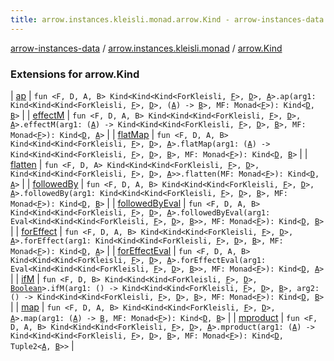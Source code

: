 ```yaml
---
title: arrow.instances.kleisli.monad.arrow.Kind - arrow-instances-data
---
```


[arrow-instances-data](../../index.html) / [arrow.instances.kleisli.monad](../index.html) / [arrow.Kind](./index.html)

### Extensions for arrow.Kind

| [ap](ap.html) | `fun <F, D, A, B> Kind<Kind<Kind<ForKleisli, `[`F`](ap.html#F)`>, `[`D`](ap.html#D)`>, `[`A`](ap.html#A)`>.ap(arg1: Kind<Kind<Kind<ForKleisli, `[`F`](ap.html#F)`>, `[`D`](ap.html#D)`>, (`[`A`](ap.html#A)`) -> `[`B`](ap.html#B)`>, MF: Monad<`[`F`](ap.html#F)`>): Kind<`[`D`](ap.html#D)`, `[`B`](ap.html#B)`>` |
| [effectM](effect-m.html) | `fun <F, D, A, B> Kind<Kind<Kind<ForKleisli, `[`F`](effect-m.html#F)`>, `[`D`](effect-m.html#D)`>, `[`A`](effect-m.html#A)`>.effectM(arg1: (`[`A`](effect-m.html#A)`) -> Kind<Kind<Kind<ForKleisli, `[`F`](effect-m.html#F)`>, `[`D`](effect-m.html#D)`>, `[`B`](effect-m.html#B)`>, MF: Monad<`[`F`](effect-m.html#F)`>): Kind<`[`D`](effect-m.html#D)`, `[`A`](effect-m.html#A)`>` |
| [flatMap](flat-map.html) | `fun <F, D, A, B> Kind<Kind<Kind<ForKleisli, `[`F`](flat-map.html#F)`>, `[`D`](flat-map.html#D)`>, `[`A`](flat-map.html#A)`>.flatMap(arg1: (`[`A`](flat-map.html#A)`) -> Kind<Kind<Kind<ForKleisli, `[`F`](flat-map.html#F)`>, `[`D`](flat-map.html#D)`>, `[`B`](flat-map.html#B)`>, MF: Monad<`[`F`](flat-map.html#F)`>): Kind<`[`D`](flat-map.html#D)`, `[`B`](flat-map.html#B)`>` |
| [flatten](flatten.html) | `fun <F, D, A> Kind<Kind<Kind<ForKleisli, `[`F`](flatten.html#F)`>, `[`D`](flatten.html#D)`>, Kind<Kind<Kind<ForKleisli, `[`F`](flatten.html#F)`>, `[`D`](flatten.html#D)`>, `[`A`](flatten.html#A)`>>.flatten(MF: Monad<`[`F`](flatten.html#F)`>): Kind<`[`D`](flatten.html#D)`, `[`A`](flatten.html#A)`>` |
| [followedBy](followed-by.html) | `fun <F, D, A, B> Kind<Kind<Kind<ForKleisli, `[`F`](followed-by.html#F)`>, `[`D`](followed-by.html#D)`>, `[`A`](followed-by.html#A)`>.followedBy(arg1: Kind<Kind<Kind<ForKleisli, `[`F`](followed-by.html#F)`>, `[`D`](followed-by.html#D)`>, `[`B`](followed-by.html#B)`>, MF: Monad<`[`F`](followed-by.html#F)`>): Kind<`[`D`](followed-by.html#D)`, `[`B`](followed-by.html#B)`>` |
| [followedByEval](followed-by-eval.html) | `fun <F, D, A, B> Kind<Kind<Kind<ForKleisli, `[`F`](followed-by-eval.html#F)`>, `[`D`](followed-by-eval.html#D)`>, `[`A`](followed-by-eval.html#A)`>.followedByEval(arg1: Eval<Kind<Kind<Kind<ForKleisli, `[`F`](followed-by-eval.html#F)`>, `[`D`](followed-by-eval.html#D)`>, `[`B`](followed-by-eval.html#B)`>>, MF: Monad<`[`F`](followed-by-eval.html#F)`>): Kind<`[`D`](followed-by-eval.html#D)`, `[`B`](followed-by-eval.html#B)`>` |
| [forEffect](for-effect.html) | `fun <F, D, A, B> Kind<Kind<Kind<ForKleisli, `[`F`](for-effect.html#F)`>, `[`D`](for-effect.html#D)`>, `[`A`](for-effect.html#A)`>.forEffect(arg1: Kind<Kind<Kind<ForKleisli, `[`F`](for-effect.html#F)`>, `[`D`](for-effect.html#D)`>, `[`B`](for-effect.html#B)`>, MF: Monad<`[`F`](for-effect.html#F)`>): Kind<`[`D`](for-effect.html#D)`, `[`A`](for-effect.html#A)`>` |
| [forEffectEval](for-effect-eval.html) | `fun <F, D, A, B> Kind<Kind<Kind<ForKleisli, `[`F`](for-effect-eval.html#F)`>, `[`D`](for-effect-eval.html#D)`>, `[`A`](for-effect-eval.html#A)`>.forEffectEval(arg1: Eval<Kind<Kind<Kind<ForKleisli, `[`F`](for-effect-eval.html#F)`>, `[`D`](for-effect-eval.html#D)`>, `[`B`](for-effect-eval.html#B)`>>, MF: Monad<`[`F`](for-effect-eval.html#F)`>): Kind<`[`D`](for-effect-eval.html#D)`, `[`A`](for-effect-eval.html#A)`>` |
| [ifM](if-m.html) | `fun <F, D, B> Kind<Kind<Kind<ForKleisli, `[`F`](if-m.html#F)`>, `[`D`](if-m.html#D)`>, `[`Boolean`](https://kotlinlang.org/api/latest/jvm/stdlib/kotlin/-boolean/index.html)`>.ifM(arg1: () -> Kind<Kind<Kind<ForKleisli, `[`F`](if-m.html#F)`>, `[`D`](if-m.html#D)`>, `[`B`](if-m.html#B)`>, arg2: () -> Kind<Kind<Kind<ForKleisli, `[`F`](if-m.html#F)`>, `[`D`](if-m.html#D)`>, `[`B`](if-m.html#B)`>, MF: Monad<`[`F`](if-m.html#F)`>): Kind<`[`D`](if-m.html#D)`, `[`B`](if-m.html#B)`>` |
| [map](map.html) | `fun <F, D, A, B> Kind<Kind<Kind<ForKleisli, `[`F`](map.html#F)`>, `[`D`](map.html#D)`>, `[`A`](map.html#A)`>.map(arg1: (`[`A`](map.html#A)`) -> `[`B`](map.html#B)`, MF: Monad<`[`F`](map.html#F)`>): Kind<`[`D`](map.html#D)`, `[`B`](map.html#B)`>` |
| [mproduct](mproduct.html) | `fun <F, D, A, B> Kind<Kind<Kind<ForKleisli, `[`F`](mproduct.html#F)`>, `[`D`](mproduct.html#D)`>, `[`A`](mproduct.html#A)`>.mproduct(arg1: (`[`A`](mproduct.html#A)`) -> Kind<Kind<Kind<ForKleisli, `[`F`](mproduct.html#F)`>, `[`D`](mproduct.html#D)`>, `[`B`](mproduct.html#B)`>, MF: Monad<`[`F`](mproduct.html#F)`>): Kind<`[`D`](mproduct.html#D)`, Tuple2<`[`A`](mproduct.html#A)`, `[`B`](mproduct.html#B)`>>` |

